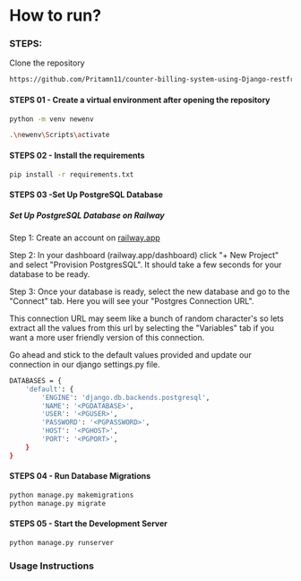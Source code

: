 # How to run?

### STEPS: 

Clone the repository 

```bash
https://github.com/Pritamn11/counter-billing-system-using-Django-restframework.git
```

#### STEPS 01 - Create a virtual environment after opening the repository

```bash
python -m venv newenv
```

```bash
.\newenv\Scripts\activate
```

#### STEPS 02 - Install the requirements

```bash
pip install -r requirements.txt
```

#### STEPS 03 -Set Up PostgreSQL Database

##### Set Up PostgreSQL Database on Railway

Step 1: Create an account on [railway.app](https://railway.app/)

Step 2: In your dashboard (railway.app/dashboard) click "+ New Project" and select "Provision PostgresSQL". It should take a few seconds for your database to be ready.

Step 3: Once your database is ready, select the new database and go to the "Connect" tab. Here you will see your "Postgres Connection URL".

This connection URL may seem like a bunch of random character's so lets extract all the values from this url by selecting the "Variables" tab if you want a more user friendly version of this connection.

Go ahead and stick to the default values provided and update our connection in our django settings.py file.

```bash
DATABASES = {
    'default': {
        'ENGINE': 'django.db.backends.postgresql',
        'NAME': '<PGDATABASE>',
        'USER': '<PGUSER>',
        'PASSWORD': '<PGPASSWORD>',
        'HOST': '<PGHOST>',
        'PORT': '<PGPORT>',
    }
}

```


#### STEPS 04 - Run Database Migrations

```bash
python manage.py makemigrations
python manage.py migrate
```

#### STEPS 05 - Start the Development Server

```bash
python manage.py runserver
```

### Usage Instructions


